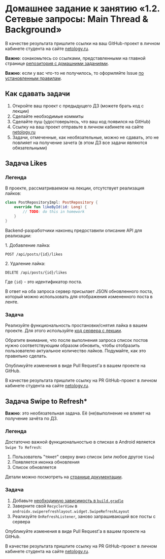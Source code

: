 # Домашнее задание к занятию «1.2. Сетевые запросы: Main Thread & Background»

В качестве результата пришлите ссылки на ваш GitHub-проект в личном кабинете студента на сайте [netology.ru](https://netology.ru).

**Важно**: ознакомьтесь со ссылками, представленными на главной странице [репозитория с домашними заданиями](../README.md).

**Важно**: если у вас что-то не получилось, то оформляйте Issue [по установленным правилам](../report-requirements.md).

## Как сдавать задачи

1. Откройте ваш проект с предыдущего ДЗ (можете брать код с лекции)
1. Сделайте необходимые коммиты
1. Сделайте пуш (удостоверьтесь, что ваш код появился на GitHub)
1. Ссылку на ваш проект отправьте в личном кабинете на сайте [netology.ru](https://netology.ru)
1. Задачи, отмеченные, как необязательные, можно не сдавать, это не повлияет на получение зачета (в этом ДЗ все задачи являются обязательными)

## Задача Likes

### Легенда

В проекте, рассматриваемом на лекции, отсутствует реализация лайков:

```kotlin
class PostRepositoryImpl: PostRepository {
    override fun likeById(id: Long) {
        // TODO: do this in homework
    }
}
```

Backend-разработчики наконец предоставили описание API для реализации:

1\. Добавление лайка:
```text
POST /api/posts/{id}/likes
```

2\. Удаление лайка:
```text
DELETE /api/posts/{id}/likes
```

Где `{id}` - это идентификатор поста.

В ответ на оба запроса сервер присылает JSON обновленного поста, который можно использовать для отображения измененного поста в ленте.

### Задача

Реализуйте функциональность простановки/снятия лайка в вашем проекте. Для этого используйте [код сервера с лекции](https://github.com/netology-code/andin-code/tree/master/02_threads/server).

Обратите внимание, что после выполнения запроса список постов нужно соответствующим образом обновить, чтобы отобразить пользователю актуальное количество лайков. Подумайте, как это правильно сделать.

Опубликуйте изменения в виде Pull Request'а в вашем проекте на GitHub.

В качестве результата пришлите ссылку на PR GitHub-проект в личном кабинете студента на сайте [netology.ru](https://netology.ru).

## Задача Swipe to Refresh*

**Важно**: это необязательная задача. Её (не)выполнение не влияет на получение зачёта по ДЗ.

### Легенда

Достаточно важной функциональностью в списках в Android является `Swipe To Refresh`:
1. Пользователь "тянет" сверху вниз список (или любое другое `View`)
1. Появляется иконка обновления
1. Список обновляется

Детали можно посмотреть на [странице документации](https://developer.android.com/training/swipe).

### Задача

1. Добавьте [необходимую зависимость в `build.gradle`](https://developer.android.com/jetpack/androidx/releases/swiperefreshlayout)
1. Заверните свой `RecyclerView` в `androidx.swiperefreshlayout.widget.SwipeRefreshLayout`
1. Реализуйте `OnRefreshListener`, заново запрашивающий все посты с сервера

Опубликуйте изменения в виде Pull Request'а в вашем проекте на GitHub.

В качестве результата пришлите ссылку на PR GitHub-проект в личном кабинете студента на сайте [netology.ru](https://netology.ru).
